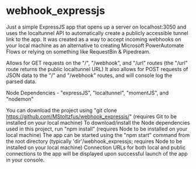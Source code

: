 # webhook_expressjs

Just a simple ExpressJS app that opens up a server on localhost:3050 and uses the localtunnel API to automatically create a publicly accessible tunnel link to the app.
It was created as a way to accept incoming webhooks on your local machine as an alternative to creating Microsoft PowerAutomate Flows or relying on something like RequestBin & Pipedream.

Allows for GET requests on the "/", "/webhook", and "/url" routes (the "/url" route returns the public localtunnel URL)
It also allows for POST requests of JSON data to the "/" and "/webhook" routes, and will console log the parsed data.

Node Dependencies - "expressJS", "localtunnel", "momentJS", and "nodemon"

You can download the project using "git clone https://github.com/MStoltzfus/webhook_expressjs/" (requires Git to be installed on your local machine)
To download/install the Node dependencies used in this project, run "npm install" (requires Node to be installed on your local machine)
The app can be started using the "npm start" command from the root directory (typically 'dir'/webhook_expressjs; requires Node to be installed on your local machine)
Connection URLs for both local and public connections to the app will be displayed upon successful launch of the app in your console.
